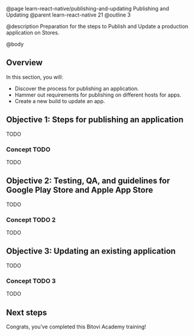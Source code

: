 @page learn-react-native/publishing-and-updating Publishing and Updating
@parent learn-react-native 21
@outline 3

@description Preparation for the steps to Publish and Update a production application on Stores.

@body

## Overview

In this section, you will:

- Discover the process for publishing an application.
- Hammer out requirements for publishing on different hosts for apps.
- Create a new build to update an app.

## Objective 1: Steps for publishing an application

TODO

### Concept TODO

TODO

## Objective 2: Testing, QA, and guidelines for Google Play Store and Apple App Store

TODO

### Concept TODO 2

TODO

## Objective 3: Updating an existing application

TODO

### Concept TODO 3

TODO

## Next steps

Congrats, you’ve completed this Bitovi Academy training!